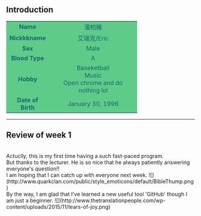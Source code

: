 ## Introduction
 
 <table style="width:350px; height:150px border:2px; bordercolor:20A151; cellpadding:3px; cellspacing:1.5px;">
 <tr style="color:16666F; background-color:#5ECB88; text-align:center;">
 <td style="font-weight:bold;">Name</td><td>潘柏維</td>
 </tr>
 <tr style="color:16666F; background-color:#5ECB88; text-align:center;">
 <td style="font-weight:bold;">Nickkkname</td><td>艾瑞克/Eric</td>
 <tr style="color:16666F; background-color:#5ECB88; text-align:center;">
 <td style="font-weight:bold;">Sex</td><td>Male</td>
 <tr style="color:16666F; background-color:#5ECB88; text-align:center;">
 <td style="font-weight:bold;">Blood Type</td><td>A</td>
 <tr style="color:16666F; background-color:#5ECB88; text-align:center;">
 <td style="font-weight:bold;">Hobby</td><td>Baseketball <br>Music <br>Open chrome and do nothing lol</td>
 <tr style="color:16666F; background-color:#5ECB88; text-align:center;">
 <td style="font-weight:bold;">Date of Birth</td><td>January 30, 1996</td>
 </tr>
 </table>
 
 <hr>
  
## Review of week 1
  <br  />
  Actuclly, this is my first time having a such fast-paced program.
  </br  />
  But thanks to the lecturer. He is so nice that he always patiently answering everyone's question!!
  <br  />
  I am hoping that I can catch up with everyone next week. ![](http://www.quarkclan.com/public/style_emoticons/default/BibleThump.png)
  <br  />
  By the way, I am glad that I've learned a new useful tool 'GitHub' though I am just a beginner. ![](http://www.thetranslationpeople.com/wp-content/uploads/2015/11/tears-of-joy.png)
 
